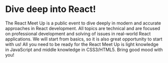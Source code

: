 # Dive deep into React!
The React Meet Up is a public event to dive deeply in modern and accurate approaches in React development.
All topics are technical and are focused on professional development and solving of issues in real-world React applications.
We will start from basics, so it is also great opportunity to start with us!
All you need to be ready for the React Meet Up is light knowledge in JavaScript and middle knowledge in CSS3/HTML5.
Bring good mood with you!
